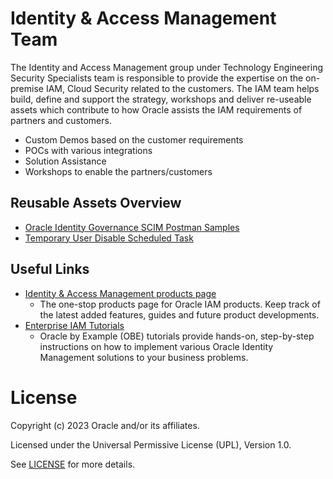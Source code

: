 # Identity & Access Management Team

The Identity and Access Management group under Technology Engineering Security Specialists team is responsible to provide the expertise on the on-premise IAM, Cloud Security related to the customers. The IAM team helps build, define and support the strategy, workshops and deliver re-useable assets which contribute to how Oracle assists the IAM requirements of partners and customers.

- Custom Demos based on the customer requirements
- POCs with various integrations
- Solution Assistance
- Workshops to enable the partners/customers

## Reusable Assets Overview

- [Oracle Identity Governance SCIM Postman Samples](oracle-identity-governance/postman-scim-samples/README.md)
- [Temporary User Disable Scheduled Task](oracle-identity-governance/scheduled-task-samples/temporary-user-disable/README.md)
     
## Useful Links

- [Identity & Access Management products page](https://www.oracle.com/in/security/identity-management/)
    - The one-stop products page for Oracle IAM products. Keep track of the latest added features, guides and future product developments.
- [Enterprise IAM Tutorials](https://docs.oracle.com/en/middleware/idm/suite/12.2.1.4/tutorials.html)
    - Oracle by Example (OBE) tutorials provide hands-on, step-by-step instructions on how to implement various Oracle Identity Management solutions to your business problems.

# License

Copyright (c) 2023 Oracle and/or its affiliates.

Licensed under the Universal Permissive License (UPL), Version 1.0.

See [LICENSE](https://github.com/oracle-devrel/technology-engineering/blob/main/LICENSE) for more details.
